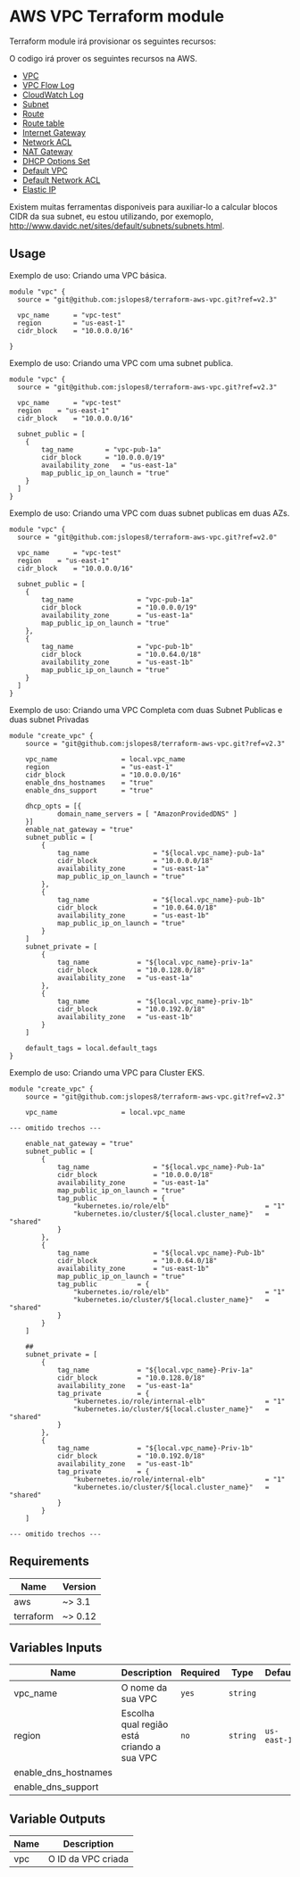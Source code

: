 # AWS VPC Terraform module

Terraform module irá provisionar os seguintes recursos:

O codigo irá prover os seguintes recursos na AWS.
* [VPC](https://www.terraform.io/docs/providers/aws/r/vpc.html)
* [VPC Flow Log](https://www.terraform.io/docs/providers/aws/r/flow_log.html)
* [CloudWatch Log](https://www.terraform.io/docs/providers/aws/r/cloudwatch_log_group.html)
* [Subnet](https://www.terraform.io/docs/providers/aws/r/subnet.html)
* [Route](https://www.terraform.io/docs/providers/aws/r/route.html)
* [Route table](https://www.terraform.io/docs/providers/aws/r/route_table.html)
* [Internet Gateway](https://www.terraform.io/docs/providers/aws/r/internet_gateway.html)
* [Network ACL](https://www.terraform.io/docs/providers/aws/r/network_acl.html)
* [NAT Gateway](https://www.terraform.io/docs/providers/aws/r/nat_gateway.html)
* [DHCP Options Set](https://www.terraform.io/docs/providers/aws/r/vpc_dhcp_options.html)
* [Default VPC](https://www.terraform.io/docs/providers/aws/r/default_vpc.html)
* [Default Network ACL](https://www.terraform.io/docs/providers/aws/r/default_network_acl.html)
* [Elastic IP](https://www.terraform.io/docs/providers/aws/r/eip.html)

Existem muitas ferramentas disponiveis para auxiliar-lo a calcular blocos CIDR da sua subnet, eu estou utilizando, por exemoplo, http://www.davidc.net/sites/default/subnets/subnets.html.


## Usage
Exemplo de uso: Criando uma VPC básica.
```hcl
module "vpc" {
  source = "git@github.com:jslopes8/terraform-aws-vpc.git?ref=v2.3"

  vpc_name		= "vpc-test"
  region 		= "us-east-1"
  cidr_block	= "10.0.0.0/16"
	
}
```
Exemplo de uso: Criando uma VPC com uma subnet publica.
```hcl
module "vpc" {
  source = "git@github.com:jslopes8/terraform-aws-vpc.git?ref=v2.3"

  vpc_name    	= "vpc-test"
  region 	= "us-east-1"
  cidr_block  	= "10.0.0.0/16"
  
  subnet_public = [
  	{
		tag_name		= "vpc-pub-1a"
		cidr_block 		= "10.0.0.0/19"
		availability_zone 	= "us-east-1a"
		map_public_ip_on_launch	= "true"
	}
  ]
}
```
Exemplo de uso: Criando uma VPC com duas subnet publicas em duas AZs.
```hcl
module "vpc" {
  source = "git@github.com:jslopes8/terraform-aws-vpc.git?ref=v2.0"

  vpc_name    	= "vpc-test"
  region 	= "us-east-1"
  cidr_block  	= "10.0.0.0/16"
  
  subnet_public = [
  	{
		tag_name				= "vpc-pub-1a"
		cidr_block 				= "10.0.0.0/19"
		availability_zone 		= "us-east-1a"
		map_public_ip_on_launch	= "true"
	},
  	{
		tag_name				= "vpc-pub-1b"
		cidr_block 				= "10.0.64.0/18"
		availability_zone 		= "us-east-1b"
		map_public_ip_on_launch	= "true"
	}
  ]
}
```

Exemplo de uso: Criando uma VPC Completa com duas Subnet Publicas e duas subnet Privadas

```hcl
module "create_vpc" {
  	source = "git@github.com:jslopes8/terraform-aws-vpc.git?ref=v2.3"

  	vpc_name    			= local.vpc_name
	region 					= "us-east-1"
  	cidr_block  			= "10.0.0.0/16"
  	enable_dns_hostnames 	= "true"
  	enable_dns_support   	= "true"
	
	dhcp_opts = [{
			domain_name_servers = [ "AmazonProvidedDNS" ]
	}]
    enable_nat_gateway = "true"
  	subnet_public = [
    	{
			tag_name				= "${local.vpc_name}-pub-1a"
			cidr_block 				= "10.0.0.0/18"
			availability_zone 		= "us-east-1a"
			map_public_ip_on_launch	= "true"
    	},
    	{
			tag_name				= "${local.vpc_name}-pub-1b"
			cidr_block 				= "10.0.64.0/18"
			availability_zone 		= "us-east-1b"
			map_public_ip_on_launch	= "true"
    	}
    ]
    subnet_private = [
        {
			tag_name			= "${local.vpc_name}-priv-1a"
			cidr_block 			= "10.0.128.0/18"
			availability_zone 	= "us-east-1a"
    	},
        {
			tag_name			= "${local.vpc_name}-priv-1b"
			cidr_block 			= "10.0.192.0/18"
			availability_zone 	= "us-east-1b"
    	}
  	]
	
    default_tags = local.default_tags
}
```

Exemplo de uso: Criando uma VPC para Cluster EKS.

```hcl
module "create_vpc" {
  	source = "git@github.com:jslopes8/terraform-aws-vpc.git?ref=v2.3"

  	vpc_name    			= local.vpc_name

--- omitido trechos ---

    enable_nat_gateway = "true"
  	subnet_public = [
    	{
			tag_name				= "${local.vpc_name}-Pub-1a"
			cidr_block 				= "10.0.0.0/18"
			availability_zone 		= "us-east-1a"
			map_public_ip_on_launch	= "true"
			tag_public				= {
				"kubernetes.io/role/elb"						= "1"
				"kubernetes.io/cluster/${local.cluster_name}" 	= "shared"
			}
    	},
    	{
			tag_name				= "${local.vpc_name}-Pub-1b"
			cidr_block 				= "10.0.64.0/18"
			availability_zone 		= "us-east-1b"
			map_public_ip_on_launch	= "true"
			tag_public			= {
				"kubernetes.io/role/elb"						= "1"
				"kubernetes.io/cluster/${local.cluster_name}" 	= "shared"
			}
    	}
    ]

	## 
    subnet_private = [
        {
			tag_name			= "${local.vpc_name}-Priv-1a"
			cidr_block 			= "10.0.128.0/18"
			availability_zone 	= "us-east-1a"
			tag_private			= {
				"kubernetes.io/role/internal-elb"				= "1"
				"kubernetes.io/cluster/${local.cluster_name}" 	= "shared"
			}
    	},
        {
			tag_name			= "${local.vpc_name}-Priv-1b"
			cidr_block 			= "10.0.192.0/18"
			availability_zone 	= "us-east-1b"
			tag_private			= {
				"kubernetes.io/role/internal-elb"				= "1"
				"kubernetes.io/cluster/${local.cluster_name}" 	= "shared"
			}
    	}
  	]

--- omitido trechos ---

```


## Requirements
| Name | Version |
| ---- | ------- |
| aws | ~> 3.1 |
| terraform | ~> 0.12 |

<!-- BEGINNING OF PRE-COMMIT-TERRAFORM DOCS HOOK -->
## Variables Inputs
| Name | Description | Required | Type | Default |
| ---- | ----------- | -------- | ---- | ------- |
| vpc_name | O nome da sua VPC | `yes` | `string` | ` ` |
| region | Escolha qual região está criando a sua VPC | `no` | `string` | `us-east-1` |
| enable_dns_hostnames |
| enable_dns_support |

## Variable Outputs
<!-- END OF PRE-COMMIT-TERRAFORM DOCS HOOK -->
| Name | Description |
| ---- | ----------- |
| vpc | O ID da VPC criada |
